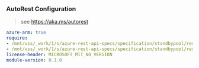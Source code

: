 ### AutoRest Configuration

> see https://aka.ms/autorest

``` yaml
azure-arm: true
require:
- /mnt/vss/_work/1/s/azure-rest-api-specs/specification/standbypool/resource-manager/readme.md
- /mnt/vss/_work/1/s/azure-rest-api-specs/specification/standbypool/resource-manager/readme.go.md
license-header: MICROSOFT_MIT_NO_VERSION
module-version: 0.1.0

```